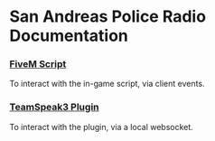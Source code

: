 # San Andreas Police Radio Documentation

### [FiveM Script](/fivem.md)

To interact with the in-game script, via client events.

### [TeamSpeak3 Plugin](/teamspeak.md)

To interact with the plugin, via a local websocket.
